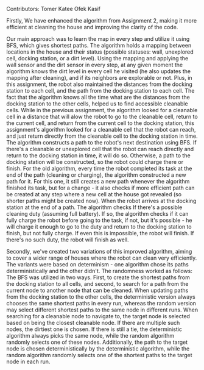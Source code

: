 Contributors:
Tomer Katee
Ofek Kasif

Firstly, We have enhanced the algorithm from Assignment 2, making it more efficient at cleaning the house and improving the clarity of the code.

Our main approach was to learn the map in every step and utilize it using BFS, which gives shortest paths.
The algorithm holds a mapping between locations in the house and their status (possible statuses: wall, unexplored cell, docking station, or a dirt level).
Using the mapping and applying the wall sensor and the dirt sensor in every step, at any given moment the algorithm knows the dirt level in every cell he visited (he also updates the mapping after cleaning), and if its neighbors are explorable or not. Plus, in this assignment, the robot also maintained the distances from the docking station to each cell, and the path from the docking station to each cell. The fact that the algorithm knows all the time what are the distances from the docking station to the other cells, helped us to find accessible cleanable cells. While in the previous assignment, the algorithm looked for a cleanable cell in a distance that will alow the robot to go to the cleanable cell, return to the current cell, and return from the current cell to the docking station, this assignment's algorithm looked for a cleanable cell that the robot can reach, and just return directly from the cleanable cell to the docking station in time.
The algorithm constructs a path to the robot's next destination using BFS. If there's a cleanable or unexplored cell that the robot can reach directly and return to the docking station in time, it will do so. Otherwise, a path to the docking station will be constructed, so the robot could charge there or finish.
For the old algorithm, every time the robot completed its task at the end of the path (cleaning or charging), the algorithm constructed a new path for it. For this one, it still creates a new path whenever the algorithm finished its task, but for a change - it also checks if more efficient path can be created at any step where a new cell at the house got revealed (so shorter paths might be created now).
When the robot arrives at the docking station at the end of a path. The algorithm checks If there's a possible cleaning duty (assuming full battery). 
If so, the algorithm checks if it can fully charge the robot before going to the task, if not, but it's possible - he will charge it enough to go to the duty and return to the docking station to finish, but not fully charge. If even this is impossible, the robot will finish.
If there's no such duty, the robot will finish as well. 

Secondly, we've created two variations of this improved algorithm, aiming to cover a wider range of houses where the robot can clean very efficiently.
The variants were based on determinism - one algorithm chose its paths deterministically and the other didn't. 
The randomness worked as follows: The BFS was utilized in two ways. First, to create the shortest paths from the docking station to all cells, and second, to search for a path from the current node to another node that can be cleaned.
When updating paths from the docking station to the other cells, the deterministic version always chooses the same shortest paths in every run, whereas the random version may select different shortest paths to the same node in different runs.
When searching for a cleanable node to navigate to, the target node is selected based on being the closest cleanable node. If there are multiple such nodes, the dirtiest one is chosen. If there is still a tie, the deterministic algorithm always picks the same node, while the random algorithm randomly selects one of these nodes.
Additionally, the path to the target node is chosen deterministically by the deterministic algorithm, while the random algorithm randomly selects one of the shortest paths to the target node in each run.